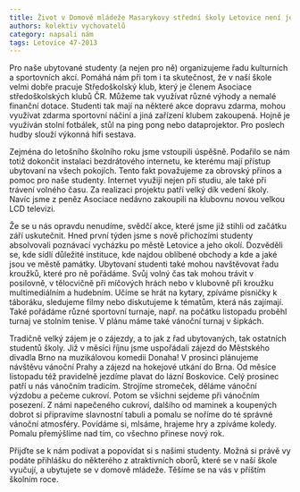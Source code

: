 ```yaml
---
title: Život v Domově mládeže Masarykovy střední školy Letovice není jen učení	
authors: kolektiv vychovatelů
category: napsali nám
tags: Letovice 47-2013
---
```


Pro naše ubytované studenty (a nejen pro ně) organizujeme řadu kulturních a sportovních akcí. Pomáhá nám při tom i ta skutečnost, že v naší škole velmi dobře pracuje Středoškolský klub, který je členem Asociace středoškolských klubů ČR. Můžeme tak využívat různé výhody a nemalé finanční dotace. Studenti tak mají na některé akce dopravu zdarma, mohou využívat zdarma sportovní náčiní a jiná zařízení klubem zakoupená. Hojně je využíván stolní fotbálek, stůl na ping pong nebo dataprojektor. Pro poslech hudby slouží výkonná hifi sestava.

Zejména do letošního školního roku jsme vstoupili úspěšně. Podařilo se nám totiž dokončit instalaci bezdrátového internetu, ke kterému mají přístup ubytovaní na všech pokojích. Tento fakt považujeme za obrovský přínos a pomoc pro naše studenty. Internet využijí nejen při studiu, ale také při trávení volného času. Za realizaci projektu patří velký dík vedení školy. Navíc jsme z peněz Asociace nedávno zakoupili na klubovnu novou velkou LCD televizi.

Že se u nás opravdu nenudíme, svědčí akce, které jsme již stihli od začátku září uskutečnit. Hned první týden jsme s nově příchozími studenty absolvovali poznávací vycházku po městě Letovice a jeho okolí. Dozvěděli se, kde sídlí důležité instituce, kde najdou oblíbené obchody a kde a jaké jsou ve městě památky. Ubytovaní studenti také mohou navštěvovat řadu kroužků, které pro ně pořádáme. Svůj volný čas tak mohou trávit v posilovně, v tělocvičně při míčových hrách nebo v klubovně při kroužku multimediálním a hudebním. Učíme se hrát na kytary, zpíváme písničky k táboráku, sledujeme filmy nebo diskutujeme k tématům, která nás zajímají. Také pořádáme různé sportovní turnaje, např. na počátku listopadu proběhl turnaj ve stolním tenise. V plánu máme také vánoční turnaj v šipkách.

Tradičně velký zájem je o zájezdy, a to jak z řad ubytovaných, tak ostatních studentů školy. Již v měsíci říjnu jsme uspořádali zájezd do Městského divadla Brno na muzikálovou komedii Donaha! V prosinci plánujeme návštěvu vánoční Prahy a zájezd na hokejové utkání do Brna. Od měsíce listopadu též pravidelně jezdíme plavat do lázní Boskovice. Celý prosinec patří u nás vánočním tradicím. Strojíme stromeček, děláme vánoční výzdobu a pečeme cukroví. Potom se všichni sejdeme při vánočním posezení. Z námi napečeného cukroví, dalšího od maminek a koupených dobrot si připravíme slavnostní tabuli a pomalu se noříme do té správné vánoční atmosféry. Povídáme si, mlsáme, hrajeme hry a zpíváme koledy. Pomalu přemýšlíme nad tím, co všechno přinese nový rok.

Přijďte se k nám podívat a popovídat si s našimi studenty. Možná si právě vy podáte přihlášku do některého z atraktivních oborů, které se v naší škole vyučují, a ubytujete se v domově mládeže. Těšíme se na vás v příštím školním roce.